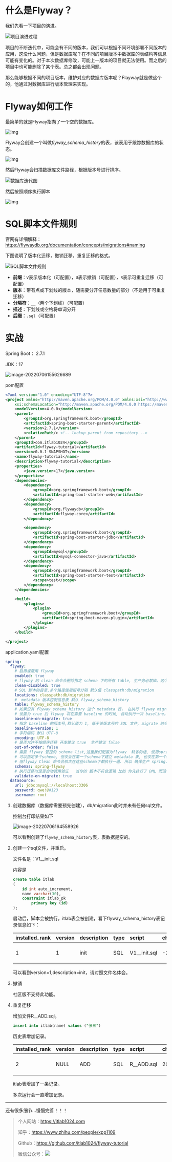 # 什么是Flyway？

我们先看一下项目的演进。

![项目演进过程](https://raw.githubusercontent.com/itlab1024/picgo-images/main/202207061541016.png)

项目的不断迭代中，可能会有不同的版本，我们可以根据不同环境部署不同版本的应用，这没什么问题，但是数据库呢？在不同的项目版本中数据库的表结构等信息可能有变化的。对于本次数据库修改，可能上一版本的项目就无法使用。而之后的项目中也可能删除了某个表。总之都会出现问题。



那么能够根据不同的项目版本，维护对应的数据库版本呢？Flayway就是做这个的，他通过对数据库进行版本管理来实现。

# Flyway如何工作

最简单的就是Flyway指向了一个空的数据库。

![img](https://raw.githubusercontent.com/itlab1024/picgo-images/main/202207061548585.png)

Flyway会创建一个叫做*flyway_schema_history*的表，该表用于跟踪数据库的状态。

![img](https://raw.githubusercontent.com/itlab1024/picgo-images/main/202207061548885.png)



然后Flyway会扫描数据库文件路径，根据版本号进行排序。

![数据库迭代图](https://raw.githubusercontent.com/itlab1024/picgo-images/main/202207061519624.png)

然后按照顺序执行脚本

![img](https://raw.githubusercontent.com/itlab1024/picgo-images/main/202207061551312.png)

# SQL脚本文件规则

官网有详细解释：https://flywaydb.org/documentation/concepts/migrations#naming

下图说明了版本化迁移，撤销迁移，重复迁移的格式。

![SQL脚本文件规则](https://raw.githubusercontent.com/itlab1024/picgo-images/main/202207061724988.png)

- **前缀**：`V`表示版本化（可配置），`U`表示撤销（可配置），`R`表示可重复迁移（可配置）
- **版本**：带有点或下划线的版本，随需要分开任意数量的部分（不适用于可重复迁移）
- **分隔符**：`__`（两个下划线）（可配置）
- **描述**：下划线或空格将单词分开
- **后缀**：`.sql`（可配置）

# 实战

Spring Boot： 2.7.1

JDK：17

![image-20220706155626689](https://raw.githubusercontent.com/itlab1024/picgo-images/main/202207061556746.png)

pom配置

```xml
<?xml version="1.0" encoding="UTF-8"?>
<project xmlns="http://maven.apache.org/POM/4.0.0" xmlns:xsi="http://www.w3.org/2001/XMLSchema-instance"
	xsi:schemaLocation="http://maven.apache.org/POM/4.0.0 https://maven.apache.org/xsd/maven-4.0.0.xsd">
	<modelVersion>4.0.0</modelVersion>
	<parent>
		<groupId>org.springframework.boot</groupId>
		<artifactId>spring-boot-starter-parent</artifactId>
		<version>2.7.1</version>
		<relativePath/> <!-- lookup parent from repository -->
	</parent>
	<groupId>com.itlab1024</groupId>
	<artifactId>flyway-tutorial</artifactId>
	<version>0.0.1-SNAPSHOT</version>
	<name>flyway-tutorial</name>
	<description>flyway-tutorial</description>
	<properties>
		<java.version>17</java.version>
	</properties>
	<dependencies>
		<dependency>
			<groupId>org.springframework.boot</groupId>
			<artifactId>spring-boot-starter-web</artifactId>
		</dependency>
		<dependency>
			<groupId>org.flywaydb</groupId>
			<artifactId>flyway-core</artifactId>
		</dependency>

		<dependency>
			<groupId>org.springframework.boot</groupId>
			<artifactId>spring-boot-starter-jdbc</artifactId>
		</dependency>
		<dependency>
			<groupId>mysql</groupId>
			<artifactId>mysql-connector-java</artifactId>
		</dependency>
		<dependency>
			<groupId>org.springframework.boot</groupId>
			<artifactId>spring-boot-starter-test</artifactId>
			<scope>test</scope>
		</dependency>
	</dependencies>

	<build>
		<plugins>
			<plugin>
				<groupId>org.springframework.boot</groupId>
				<artifactId>spring-boot-maven-plugin</artifactId>
			</plugin>
		</plugins>
	</build>

</project>

```

application.yaml配置

```yaml
spring:
  flyway:
    # 启用或禁用 flyway
    enabled: true
    # flyway 的 clean 命令会删除指定 schema 下的所有 table, 生产务必禁掉。这个默认值是 false 理论上作为默认配置是不科学的。
    clean-disabled: true
    # SQL 脚本的目录,多个路径使用逗号分隔 默认值 classpath:db/migration
    locations: classpath:db/migration
    #  metadata 版本控制信息表 默认 flyway_schema_history
    table: flyway_schema_history
    # 如果没有 flyway_schema_history 这个 metadata 表， 在执行 flyway migrate 命令之前, 必须先执行 flyway baseline 命令
    # 设置为 true 后 flyway 将在需要 baseline 的时候, 自动执行一次 baseline。
    baseline-on-migrate: true
    # 指定 baseline 的版本号,默认值为 1, 低于该版本号的 SQL 文件, migrate 时会被忽略
    baseline-version: 1
    # 字符编码 默认 UTF-8
    encoding: UTF-8
    # 是否允许不按顺序迁移 开发建议 true  生产建议 false
    out-of-order: false
    # 需要 flyway 管控的 schema list,这里我们配置为flyway  缺省的话, 使用spring.datasource.url 配置的那个 schema,
    # 可以指定多个schema, 但仅会在第一个schema下建立 metadata 表, 也仅在第一个schema应用migration sql 脚本.
    # 但flyway Clean 命令会依次在这些schema下都执行一遍. 所以 确保生产 spring.flyway.clean-disabled 为 true
    schemas: spring-flyway
    # 执行迁移时是否自动调用验证   当你的 版本不符合逻辑 比如 你先执行了 DML 而没有 对应的DDL 会抛出异常
    validate-on-migrate: true
  datasource:
    url: jdbc:mysql://localhost:3306
    password: qwe!@#123
    username: root
```

1. 创建数据库（数据库需要预先创建），db/migration此时并未有任何sql文件。

   控制台打印结果如下

   ![image-20220706164558926](https://raw.githubusercontent.com/itlab1024/picgo-images/main/202207061645107.png)

   可以看到创建了`flyway_schema_history`表，表数据是空的。

2. 创建一个sql文件，并重启。

   文件名是：V1__init.sql

   内容是

   ```sql
   create table itlab
   (
       id int auto_increment,
       name varchar(30),
       constraint itlab_pk
           primary key (id)
   );
   ```

   启动后，脚本会被执行，itlab表会被创建，看下flyway_schema_history表记录信息如下：

   | installed\_rank | version | description | type | script         | checksum    | installed\_by | installed\_on       | execution\_time | success |
   | :-------------- | :------ | :---------- | :--- | :------------- | :---------- | :------------ | :------------------ | :-------------- | :------ |
   | 1               | 1       | init        | SQL  | V1\_\_init.sql | -2138043076 | root          | 2022-07-06 17:19:05 | 81              | 1       |

   可以看到version=1,description=init，请对照文件名体会。

3. 撤销

   社区版不支持此功能。

4. 重复迁移

   增加文件R__ADD.sql。

   ```sql
   insert into itlab(name) values ("张三")
   ```

   历史表增加记录。

   | installed\_rank | version | description | type | script       | checksum   | installed\_by | installed\_on       | execution\_time | success |
   | :-------------- | :------ | :---------- | :--- | :----------- | :--------- | :------------ | :------------------ | :-------------- | :------ |
   | 2               | NULL    | ADD         | SQL  | R\_\_ADD.sql | 2087458821 | root          | 2022-07-06 17:52:20 | 76              | 1       |

   itlab表增加了一条记录。

   多次运行会一直增加记录。

---

还有很多细节...慢慢完善！！！



> 个人网站：https://itlab1024.com
>
> 知乎：https://www.zhihu.com/people/xpp1109
>
> Github：https://github.com/itlab1024/flyway-tutorial
>
> 微信公众号：![](https://itlab1024-1256529903.cos.ap-beijing.myqcloud.com/202207231727053.png)
